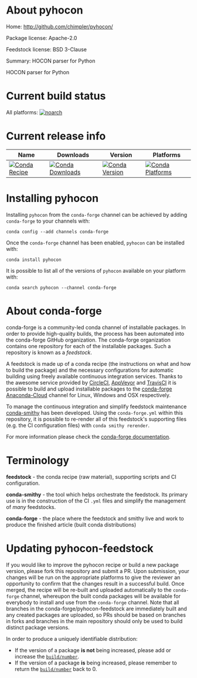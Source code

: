 About pyhocon
=============

Home: http://github.com/chimpler/pyhocon/

Package license: Apache-2.0

Feedstock license: BSD 3-Clause

Summary: HOCON parser for Python

HOCON parser for Python

Current build status
====================

All platforms:
[![noarch](https://img.shields.io/circleci/project/github/conda-forge/pyhocon-feedstock/master.svg?label=noarch)](https://circleci.com/gh/conda-forge/pyhocon-feedstock)

Current release info
====================

| Name | Downloads | Version | Platforms |
| --- | --- | --- | --- |
| [![Conda Recipe](https://img.shields.io/badge/recipe-pyhocon-green.svg)](https://anaconda.org/conda-forge/pyhocon) | [![Conda Downloads](https://img.shields.io/conda/dn/conda-forge/pyhocon.svg)](https://anaconda.org/conda-forge/pyhocon) | [![Conda Version](https://img.shields.io/conda/vn/conda-forge/pyhocon.svg)](https://anaconda.org/conda-forge/pyhocon) | [![Conda Platforms](https://img.shields.io/conda/pn/conda-forge/pyhocon.svg)](https://anaconda.org/conda-forge/pyhocon) |

Installing pyhocon
==================

Installing `pyhocon` from the `conda-forge` channel can be achieved by adding `conda-forge` to your channels with:

```
conda config --add channels conda-forge
```

Once the `conda-forge` channel has been enabled, `pyhocon` can be installed with:

```
conda install pyhocon
```

It is possible to list all of the versions of `pyhocon` available on your platform with:

```
conda search pyhocon --channel conda-forge
```


About conda-forge
=================

conda-forge is a community-led conda channel of installable packages.
In order to provide high-quality builds, the process has been automated into the
conda-forge GitHub organization. The conda-forge organization contains one repository
for each of the installable packages. Such a repository is known as a *feedstock*.

A feedstock is made up of a conda recipe (the instructions on what and how to build
the package) and the necessary configurations for automatic building using freely
available continuous integration services. Thanks to the awesome service provided by
[CircleCI](https://circleci.com/), [AppVeyor](http://www.appveyor.com/)
and [TravisCI](https://travis-ci.org/) it is possible to build and upload installable
packages to the [conda-forge](https://anaconda.org/conda-forge)
[Anaconda-Cloud](http://docs.anaconda.org/) channel for Linux, Windows and OSX respectively.

To manage the continuous integration and simplify feedstock maintenance
[conda-smithy](http://github.com/conda-forge/conda-smithy) has been developed.
Using the ``conda-forge.yml`` within this repository, it is possible to re-render all of
this feedstock's supporting files (e.g. the CI configuration files) with ``conda smithy rerender``.

For more information please check the [conda-forge documentation](https://conda-forge.org/docs/).

Terminology
===========

**feedstock** - the conda recipe (raw material), supporting scripts and CI configuration.

**conda-smithy** - the tool which helps orchestrate the feedstock.
                   Its primary use is in the construction of the CI ``.yml`` files
                   and simplify the management of *many* feedstocks.

**conda-forge** - the place where the feedstock and smithy live and work to
                  produce the finished article (built conda distributions)


Updating pyhocon-feedstock
==========================

If you would like to improve the pyhocon recipe or build a new
package version, please fork this repository and submit a PR. Upon submission,
your changes will be run on the appropriate platforms to give the reviewer an
opportunity to confirm that the changes result in a successful build. Once
merged, the recipe will be re-built and uploaded automatically to the
`conda-forge` channel, whereupon the built conda packages will be available for
everybody to install and use from the `conda-forge` channel.
Note that all branches in the conda-forge/pyhocon-feedstock are
immediately built and any created packages are uploaded, so PRs should be based
on branches in forks and branches in the main repository should only be used to
build distinct package versions.

In order to produce a uniquely identifiable distribution:
 * If the version of a package **is not** being increased, please add or increase
   the [``build/number``](http://conda.pydata.org/docs/building/meta-yaml.html#build-number-and-string).
 * If the version of a package **is** being increased, please remember to return
   the [``build/number``](http://conda.pydata.org/docs/building/meta-yaml.html#build-number-and-string)
   back to 0.